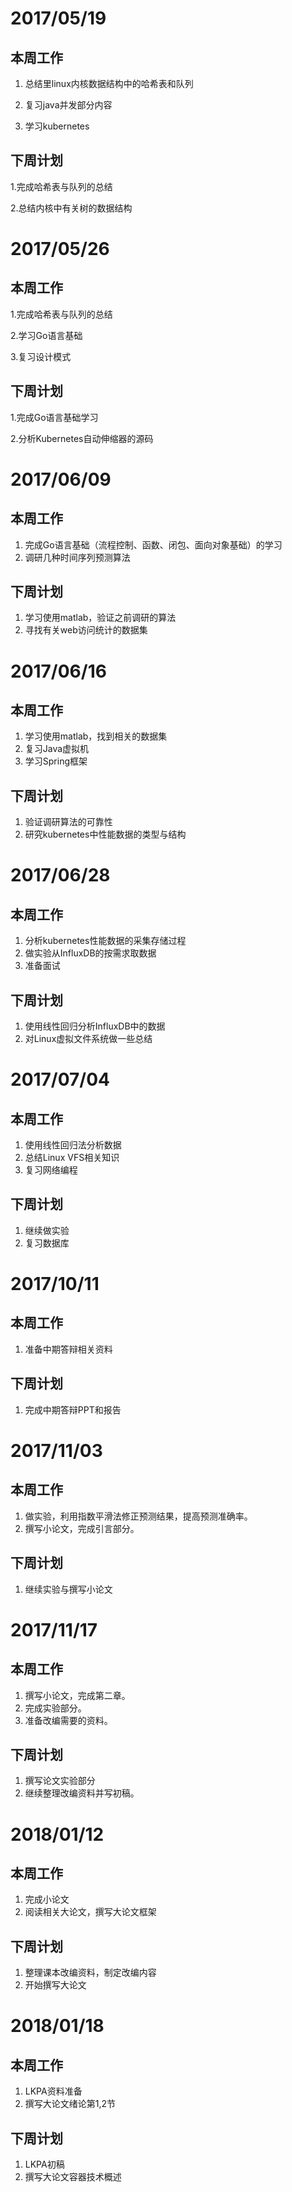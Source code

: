 # 2017/05/19
## 本周工作
1. 总结里linux内核数据结构中的哈希表和队列

2. 复习java并发部分内容

3. 学习kubernetes
## 下周计划

1.完成哈希表与队列的总结

2.总结内核中有关树的数据结构


# 2017/05/26
## 本周工作

1.完成哈希表与队列的总结

2.学习Go语言基础

3.复习设计模式
## 下周计划

1.完成Go语言基础学习

2.分析Kubernetes自动伸缩器的源码

# 2017/06/09
## 本周工作
1. 完成Go语言基础（流程控制、函数、闭包、面向对象基础）的学习
2. 调研几种时间序列预测算法
## 下周计划
1. 学习使用matlab，验证之前调研的算法
2. 寻找有关web访问统计的数据集

# 2017/06/16
## 本周工作
1. 学习使用matlab，找到相关的数据集
2. 复习Java虚拟机
3. 学习Spring框架
## 下周计划
1. 验证调研算法的可靠性
2. 研究kubernetes中性能数据的类型与结构

# 2017/06/28
## 本周工作
1. 分析kubernetes性能数据的采集存储过程
2. 做实验从InfluxDB的按需求取数据
3. 准备面试
## 下周计划
1. 使用线性回归分析InfluxDB中的数据
2. 对Linux虚拟文件系统做一些总结

# 2017/07/04
## 本周工作
1. 使用线性回归法分析数据
2. 总结Linux VFS相关知识
3. 复习网络编程
## 下周计划
1. 继续做实验
2. 复习数据库

# 2017/10/11
## 本周工作
1. 准备中期答辩相关资料
## 下周计划
1. 完成中期答辩PPT和报告

# 2017/11/03
## 本周工作
1. 做实验，利用指数平滑法修正预测结果，提高预测准确率。
2. 撰写小论文，完成引言部分。
## 下周计划
1. 继续实验与撰写小论文

# 2017/11/17
## 本周工作
1. 撰写小论文，完成第二章。
2. 完成实验部分。
3. 准备改编需要的资料。
## 下周计划
1. 撰写论文实验部分
2. 继续整理改编资料并写初稿。

# 2018/01/12
## 本周工作
1. 完成小论文
2. 阅读相关大论文，撰写大论文框架
## 下周计划
1. 整理课本改编资料，制定改编内容
2. 开始撰写大论文

# 2018/01/18
## 本周工作
1. LKPA资料准备
2. 撰写大论文绪论第1,2节
## 下周计划
1. LKPA初稿
2. 撰写大论文容器技术概述
